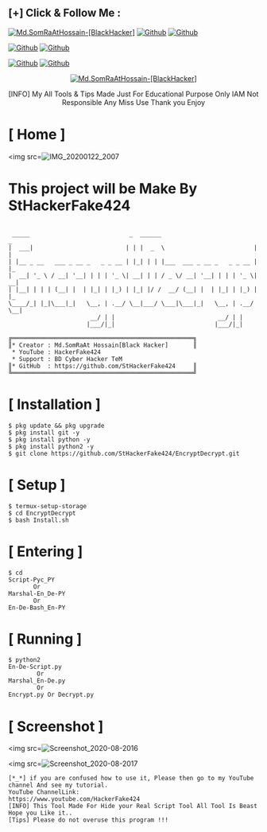## [+] Click & Follow Me :
<a href="https://www.google.com.bd/maps/place/Bangladesh"><img title="Md.SomRaAtHossain-[BlackHacker]" src="https://img.shields.io/badge/MADE%20IN-BANGLADESH-green?colorA=%23ff0000&colorB=%23017e40&style=for-the-badge&logo=map"></a>
[![Github](https://img.shields.io/badge/Github-StHackerFake424-green?style=for-the-badge&logo=github)](https://github.com/StHackerFake424)</a>
[![Github](https://img.shields.io/badge/Chat-TelegramGroup-blue?style=for-the-badge&logo=telegram)](https://t.me/HackerFake424)</a>
</p>

[![Github](https://img.shields.io/badge/Facebook-Md.SomraatHossain-blue?style=flat-square&logo=facebook)](https://fb.com/md.somraat.hossain.2)</a>
[![Github](https://img.shields.io/badge/YOUTUBE-HackerFake424-red?style=flat-square&logo=youtube)](https://www.youtube.com/HackerFake424)</a>
</p>

[![Github](https://img.shields.io/badge/Twitter-Md.SomraatHossain-red?style=for-the-badge&logo=twitter)](https://www.twitter.com/hackerfake424)</a>
[![Github](https://img.shields.io/badge/Instagram-Md.Somraat.Hossain-red?style=for-the-badge&logo=instagram)](https://www.instagram.com/md.somraat.hossain.2)</a>
</p>

<p align="center">
<a href="https://user-images.githubusercontent.com/66360838/86471289-ef71a780-bd5e-11ea-837f-c372257050d9.jpg"><img title="Md.SomRaAtHossain-[BlackHacker]" src="https://img.shields.io/badge/Md.SomRaAt%20Hossain-[BlackHacker]-green?colorA=6f1111&colorB=0f1111&style=for-the-badge&logo=hacker"></a>
<p align="center">
      [INFO] My All Tools & Tips Made Just For Educational Purpose Only IAM Not Responsible Any Miss Use Thank you Enjoy
</p>

# [ Home ]
<img src=![IMG_20200122_2007](https://user-images.githubusercontent.com/66360838/87939744-5494ff00-caba-11ea-871f-e1eee06db07e.jpg)

# This project will be Make By StHackerFake424

```

 _____                            _  ______                           _   
|  ___|                          | | |  _  \                         | |  
| |__ _ __   ___ _ __ _   _ _ __ | |_| | | |___  ___ _ __ _   _ _ __ | |_ 
|  __| '_ \ / __| '__| | | | '_ \| __| | | / _ \/ __| '__| | | | '_ \| __|
| |__| | | | (__| |  | |_| | |_) | |_| |/ /  __/ (__| |  | |_| | |_) | |_ 
\____/_| |_|\___|_|   \__, | .__/ \__|___/ \___|\___|_|   \__, | .__/ \__|
                       __/ | |                             __/ | |        
                      |___/|_|                            |___/|_|        

╔═══════════════════════════════════════════════════╗ 
║* Creator : Md.SomRaAt Hossain[Black Hacker]       ║
 * YouTube : HackerFake424
 * Support : BD Cyber Hacker TeM
║* GitHub  : https://github.com/StHackerFake424     ║
╚═══════════════════════════════════════════════════╝
```

# [ Installation ]
```
$ pkg update && pkg upgrade
$ pkg install git -y
$ pkg install python -y
$ pkg install python2 -y
$ git clone https://github.com/StHackerFake424/EncryptDecrypt.git
```

# [ Setup ]
```
$ termux-setup-storage
$ cd EncryptDecrypt
$ bash Install.sh
```
# [ Entering ]
```
$ cd
Script-Pyc_PY
       Or
Marshal-En_De-PY
       Or
En-De-Bash_En-PY

```

# [ Running ]
```
$ python2
En-De-Script.py
        Or
Marshal_En-De.py
        Or
Encrypt.py Or Decrypt.py 

```
# [ Screenshot ]

<img src=![Screenshot_2020-08-2016](https://user-images.githubusercontent.com/66360838/87959918-62a44900-cad5-11ea-87f1-ef496996e0a4.jpg)

<img src=![Screenshot_2020-08-2017](https://user-images.githubusercontent.com/66360838/87938465-72f9fb00-cab8-11ea-9147-08c4c0a6c9d2.jpg)

```
[*_*] if you are confused how to use it, Please then go to my YouTube channel And see my tutorial.
YouTube ChannelLink:
https://www.youtube.com/HackerFake424
[INFO] This Tool Made For Hide your Real Script Tool All Tool Is Beast  Hope you Like it..
[Tips] Please do not overuse this program !!!
```
